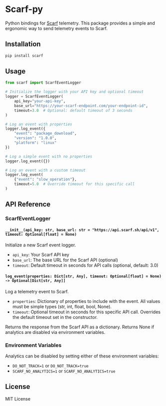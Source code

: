 # Scarf-py

Python bindings for [Scarf](https://scarf.sh) telemetry. This package provides a simple and ergonomic way to send telemetry events to Scarf.

## Installation

```bash
pip install scarf
```

## Usage

```python
from scarf import ScarfEventLogger

# Initialize the logger with your API key and optional timeout
logger = ScarfEventLogger(
    api_key="your-api-key",
    base_url="https://your-scarf-endpoint.com/your-endpoint-id",
    timeout=3.0  # Optional: default timeout of 3 seconds
)

# Log an event with properties
logger.log_event({
    "event": "package_download",
    "version": "1.0.0",
    "platform": "linux"
})

# Log a simple event with no properties
logger.log_event({})

# Log an event with a custom timeout
logger.log_event(
    {"event": "slow_operation"},
    timeout=5.0  # Override timeout for this specific call
)
```

## API Reference

### ScarfEventLogger

#### `__init__(api_key: str, base_url: str = "https://api.scarf.sh/api/v1", timeout: Optional[float] = None)`

Initialize a new Scarf event logger.

- `api_key`: Your Scarf API key
- `base_url`: The base URL for the Scarf API (optional)
- `timeout`: Default timeout in seconds for API calls (optional, default: 3.0)

#### `log_event(properties: Dict[str, Any], timeout: Optional[float] = None) -> Optional[Dict[str, Any]]`

Log a telemetry event to Scarf.

- `properties`: Dictionary of properties to include with the event. All values must be simple types (str, int, float, bool, None).
- `timeout`: Optional timeout in seconds for this specific API call. Overrides the default timeout set in the constructor.

Returns the response from the Scarf API as a dictionary. Returns None if analytics are disabled via environment variables.

### Environment Variables

Analytics can be disabled by setting either of these environment variables:
- `DO_NOT_TRACK=1` or `DO_NOT_TRACK=true`
- `SCARF_NO_ANALYTICS=1` or `SCARF_NO_ANALYTICS=true`

## License

MIT License 